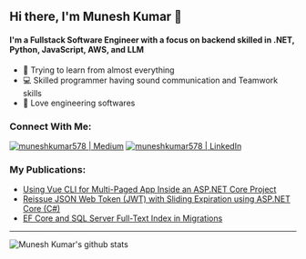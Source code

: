 ## Hi there, I'm Munesh Kumar 👋

#### I'm a Fullstack Software Engineer with a focus on backend skilled in .NET, Python, JavaScript, AWS, and LLM

- 🌱 Trying to learn from almost everything
- 💻️ Skilled programmer having sound communication and Teamwork skills
- 💞️ Love engineering softwares


### Connect With Me:
<a href="https://medium.com/@muneshkumar578"><img alt="muneshkumar578 | Medium" src="https://img.shields.io/badge/Medium-12100E?style=for-the-badge&logo=medium&logoColor=white"></a>
<a href="https://www.linkedin.com/in/muneshkumar578"><img alt="muneshkumar578 | LinkedIn" src="https://img.shields.io/badge/LinkedIn-0077B5?style=for-the-badge&logo=linkedin&logoColor=white"></a>

### My Publications:
- <a href="https://muneshkumar578.medium.com/using-vue-cli-for-multi-paged-app-inside-an-asp-net-core-project-d40eda971880">Using Vue CLI for Multi-Paged App Inside an ASP.NET Core Project</a>
- <a href="https://muneshkumar578.medium.com/reissue-json-web-token-jwt-with-sliding-expiration-using-asp-net-core-c-432119ceb657">Reissue JSON Web Token (JWT) with Sliding Expiration using ASP.NET Core (C#)</a>
- <a href="https://muneshkumar578.medium.com/ef-core-and-sql-server-full-text-index-in-migrations-8071364f6be9">EF Core and SQL Server Full-Text Index in Migrations</a>

---

![Munesh Kumar's github stats](https://github-readme-stats.vercel.app/api?username=muneshkumar578&hide=stars&count_private=true&show_icons=true)

<br/>

<!---
muneshkumar578/muneshkumar578 is a ✨ special ✨ repository because its `README.md` (this file) appears on your GitHub profile.
You can click the Preview link to take a look at your changes.
--->
